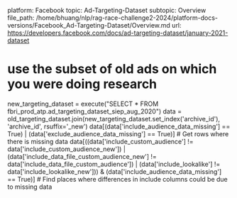 platform: Facebook
topic: Ad-Targeting-Dataset
subtopic: Overview
file_path: /home/bhuang/nlp/rag-race-challenge2-2024/platform-docs-versions/Facebook_Ad-Targeting-Dataset/Overview.md
url: https://developers.facebook.com/docs/ad-targeting-dataset/january-2021-dataset

# use the subset of old ads on which you were doing research
new\_targeting\_dataset = execute("SELECT \* FROM fbri\_prod\_atp.ad\_targeting\_dataset\_siep\_aug\_2020")
data = old\_targeting\_dataset.join(new\_targeting\_dataset.set\_index('archive\_id'), 'archive\_id', rsuffix='\_new')
data\[(data\['include\_audience\_data\_missing'\] == True) | (data\['exclude\_audience\_data\_missing'\] == True)\] # Get rows where there is missing data
data\[((data\['include\_custom\_audience'\] != data\['include\_custom\_audience\_new'\]) | (data\['include\_data\_file\_custom\_audience\_new'\] != data\['include\_data\_file\_custom\_audience'\]) | (data\['include\_lookalike'\] != data\['include\_lookalike\_new'\])) & (data\['include\_audience\_data\_missing'\] == True)\] # Find places where differences in include columns could be due to missing data